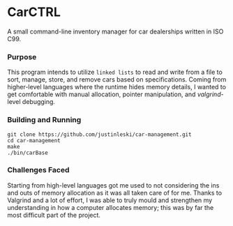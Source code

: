 # CarCTRL
A small command-line inventory manager for car dealerships written in ISO C99.

### Purpose
This program intends to utilize `linked lists` to read and write from a file to sort, manage, store, and remove cars based on specifications. Coming from higher-level languages where the runtime hides memory details, I wanted to get comfortable with manual allocation, pointer manipulation, and *valgrind*-level debugging.

### Building and Running
```
git clone https://github.com/justinleski/car-management.git
cd car-management
make
./bin/carBase
```

### Challenges Faced
Starting from high-level languages got me used to not considering the ins and outs of memory allocation as it was all taken care of for me. Thanks to Valgrind and a lot of effort, I was able to truly mould and strengthen my understanding in how a computer allocates memory; this was by far the most difficult part of the project.
